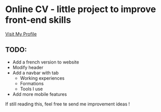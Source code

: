 # Online CV - little project to improve front-end skills

[Visit My Profile](https://jules-g1.github.io/my-profile/)

## TODO:
* Add a french version to website
* Modify header 
* Add a navbar with tab
    * Working experiences
    * Formations 
    * Tools I use
* Add more mobile features

If still reading this, feel free te send me improvement ideas !

